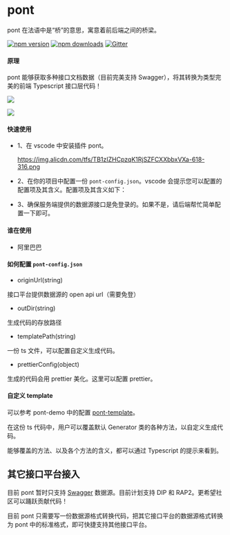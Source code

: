 # pont

pont 在法语中是“桥”的意思，寓意着前后端之间的桥梁。

[![npm version](https://badge.fury.io/js/pont-engine.png)](https://badge.fury.io/js/pont-engine)
[![npm downloads](https://img.shields.io/npm/dt/pont-engine.svg?style=flat-square)](https://www.npmjs.com/package/pont-engine)
[![Gitter](https://badges.gitter.im/jasonHzq/pont-engine.svg)](https://gitter.im/jasonHzq/pont-engine?utm_source=badge&utm_medium=badge&utm_campaign=pr-badge)

#### 原理

pont 能够获取多种接口文档数据（目前完美支持 Swagger），将其转换为类型完美的前端 Typescript 接口层代码！

![](https://cdn.nlark.com/yuque/0/2019/png/86228/1547715423432-8989c22f-974b-4c8b-b938-3a0799d54b39.png?x-oss-process=image/resize,w_837)

![](https://cdn.nlark.com/yuque/0/2019/png/86228/1547715324636-41b40b03-a80f-4dcf-b44c-f2f46dc8b336.png?x-oss-process=image/resize,w_836)

#### 快速使用

- 1、在 vscode 中安装插件 pont。
  
  https://img.alicdn.com/tfs/TB1zIZHCpzqK1RjSZFCXXbbxVXa-618-316.png

- 2、在你的项目中配置一份 `pont-config.json`。vscode 会提示您可以配置的配置项及其含义。配置项及其含义如下：

- 3、确保服务端提供的数据源接口是免登录的。如果不是，请后端帮忙简单配置一下即可。

#### 谁在使用

- 阿里巴巴

#### 如何配置 `pont-config.json`

- originUrl(string)

接口平台提供数据源的 open api url（需要免登）

- outDir(string)

生成代码的存放路径

- templatePath(string)

一份 ts 文件，可以配置自定义生成代码。

- prettierConfig(object)

生成的代码会用 prettier 美化。这里可以配置 prettier。

#### 自定义 template

可以参考 pont-demo 中的配置 [pont-template](https://github.com/nefe/pont-demo/blob/master/pontTemplate.ts)。

在这份 ts 代码中，用户可以覆盖默认 Generator 类的各种方法，以自定义生成代码。

能够覆盖的方法、以及各个方法的含义，都可以通过 Typescript 的提示来看到。

## 其它接口平台接入

目前 pont 暂时只支持 [Swagger](https://swagger.io/) 数据源。目前计划支持 DIP 和 RAP2。更希望社区可以踊跃贡献代码！

目前 pont 只需要写一份数据源格式转换代码，把其它接口平台的数据源格式转换为 pont 中的标准格式，即可快捷支持其他接口平台。
